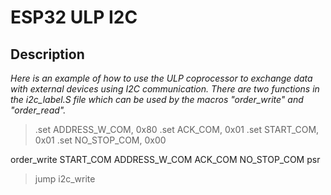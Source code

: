 # ESP32 ULP I2C

## Description

*Here is an example of how to use the ULP coprocessor to exchange data with external devices using I2C communication. There are two functions in the i2c_label.S file which can be used by the macros "order_write" and "order_read".*

>.set    ADDRESS_W_COM,  0x80
.set    ACK_COM,        0x01
.set    START_COM,      0x01
.set    NO_STOP_COM,    0x00


order_write     START_COM       ADDRESS_W_COM   ACK_COM     NO_STOP_COM
psr
>jump    i2c_write

